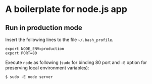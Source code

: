 # A boilerplate for node.js app

## Run in production mode

Insert the following lines to the file `~/.bash_profile`.

```shell
export NODE_ENV=production
export PORT=80
```

Execute `node` as following (`sudo` for binding 80 port and `-E` option for preserving local environment variables):

```
$ sudo -E node server
```
